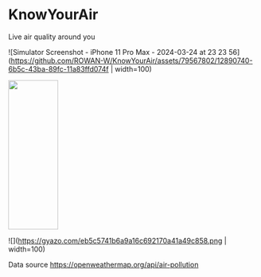 # KnowYourAir
Live air quality around you

![Simulator Screenshot - iPhone 11 Pro Max - 2024-03-24 at 23 23 56](https://github.com/ROWAN-W/KnowYourAir/assets/79567802/12890740-6b5c-43ba-89fc-11a83ffd074f | width=100)

<img src="[https://your-image-url.type](https://github.com/ROWAN-W/KnowYourAir/assets/79567802/12890740-6b5c-43ba-89fc-11a83ffd074f)" width="100" height="300">

![](https://gyazo.com/eb5c5741b6a9a16c692170a41a49c858.png | width=100)

Data source https://openweathermap.org/api/air-pollution
